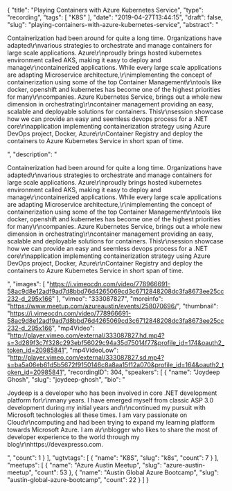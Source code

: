 {
  "title": "Playing Containers with Azure Kubernetes Service",
  "type": "recording",
  "tags": [
    "K8S"
  ],
  "date": "2019-04-27T13:44:15",
  "draft": false,
  "slug": "playing-containers-with-azure-kubernetes-service",
  "abstract": "<p>Containerization had been around for quite a long time. Organizations have adapted\r\nvarious strategies to orchestrate and manage containers for large scale applications. Azure\r\nproudly brings hosted kubernetes environment called AKS, making it easy to deploy and manage\r\ncontainerized applications. While every large scale applications are adapting Microservice architecture,\r\nimplementing the concept of containerization using some of the top Container Management\r\ntools like docker, openshift and kubernetes has become one of the highest priorities for many\r\ncompanies. Azure Kubernetes Service, brings out a whole new dimension in orchestrating\r\ncontainer management providing an easy, scalable and deployable solutions for containers. This\r\nsession showcase how we can provide an easy and seemless devops process for a .NET core\r\napplication implementing containerization strategy using Azure DevOps project, Docker, Azure\r\nContainer Registry and deploy the containers to Azure Kubernetes Service in short span of time.</p>",
  "description": "<p>Containerization had been around for quite a long time. Organizations have adapted\r\nvarious strategies to orchestrate and manage containers for large scale applications. Azure\r\nproudly brings hosted kubernetes environment called AKS, making it easy to deploy and manage\r\ncontainerized applications. While every large scale applications are adapting Microservice architecture,\r\nimplementing the concept of containerization using some of the top Container Management\r\ntools like docker, openshift and kubernetes has become one of the highest priorities for many\r\ncompanies. Azure Kubernetes Service, brings out a whole new dimension in orchestrating\r\ncontainer management providing an easy, scalable and deployable solutions for containers. This\r\nsession showcase how we can provide an easy and seemless devops process for a .NET core\r\napplication implementing containerization strategy using Azure DevOps project, Docker, Azure\r\nContainer Registry and deploy the containers to Azure Kubernetes Service in short span of time.</p>",
  "images": [
    "https://i.vimeocdn.com/video/778966691-58ac9d8e12adf9ad7d8bbd76d4265069cd3c6712848208dc3fa8673ee25cc232-d_295x166"
  ],
  "vimeo": "333087827",
  "moreinfo": "https://www.meetup.com/azureaustin/events/258070696/",
  "thumbnail": "https://i.vimeocdn.com/video/778966691-58ac9d8e12adf9ad7d8bbd76d4265069cd3c6712848208dc3fa8673ee25cc232-d_295x166",
  "mp4Video": "http://player.vimeo.com/external/333087827.hd.mp4?s=3d289f3c7f328c293ebf56029c94a35d75014f77&profile_id=174&oauth2_token_id=20985841",
  "mp4VideoLow": "http://player.vimeo.com/external/333087827.sd.mp4?s=ba5a06eb61d5b5672f9150146c8a8aa15f12a070&profile_id=164&oauth2_token_id=20985841",
  "recordingID": 304,
  "speakers": [
    {
      "name": "Joydeep Ghosh",
      "slug": "joydeep-ghosh",
      "bio": "<p>Joydeep is a developer who has been involved in core .NET development platform for\r\nmany years. I have emerged myself from classic ASP 3.0 development during my initial years and\r\ncontinued my pursuit with Microsoft technologies all these times. I am vary passionate on Cloud\r\ncomputing and had been trying to expand my learning platform towards Microsoft Azure. I am a\r\nblogger who likes to share the most of developer experience to the world through my blog\r\nhttps://devexpresso.com.</p>",
      "count": 1
    }
  ],
  "ugtvtags": [
    {
      "name": "K8S",
      "slug": "k8s",
      "count": 7
    }
  ],
  "meetups": [
    {
      "name": "Azure Austin Meetup",
      "slug": "azure-austin-meetup",
      "count": 53
    },
    {
      "name": "Austin Global Azure Bootcamp",
      "slug": "austin-global-azure-bootcamp",
      "count": 22
    }
  ]
}